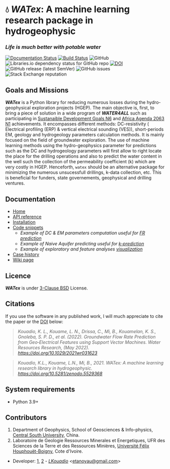 # 💧 _WATex_: A machine learning research package in hydrogeophysic

### *Life is much better with potable water*

 [![Documentation Status](https://readthedocs.org/projects/watex/badge/?version=latest)](https://watex.readthedocs.io/en/latest/?badge=latest)
 [![Build Status](https://travis-ci.com/WEgeophysics/watex.svg?branch=master)](https://travis-ci.com/WEgeophysics/watex)
 ![GitHub](https://img.shields.io/github/license/WEgeophysics/watex?color=blue&label=Licence&style=flat-square)
  ![Libraries.io dependency status for GitHub repo](https://img.shields.io/librariesio/github/WEgeophysics/watex?logo=appveyor) [![DOI](https://zenodo.org/badge/DOI/10.5281/zenodo.6657013.svg)](https://doi.org/10.5281/zenodo.6657013)
  ![GitHub release (latest SemVer)](https://img.shields.io/github/v/release/WEgeophysics/watex?logo=python)
  ![GitHub issues](https://img.shields.io/github/issues/WEgeophysics/watex) ![Stack Exchange reputation](https://img.shields.io/stackexchange/stackoverflow/r/1)


##  Goals and Missions 

**_WATex_** is a Python  library for reducing numerous losses during the hydro-geophysical exploration projects (HGEP).
  The main objective is, first, to bring a piece of solution in a wide program of  **_WATER4ALL_** such 
   as participating in [Sustanaible Development Goals N6](https://www.un.org/sustainabledevelopment/development-agenda/) and [Africa Agenda 2063 N1](https://au.int/en/agenda2063/flagship-projects#)  achievements.
   It encompasses different methods: DC-resistivity ( Electrical profiling (ERP) & vertical electrical sounding (VES)), short-periods EM, geology and hydrogeology parameters calculation methods. 
   It is mainly focused on the field of groundwater exploration. The use of machine learning methods using the hydro-geophysics parameter for predictions 
   such as the DC and hydrogeology parameters will first allow to right locate the place for the
   drilling operations and also to predict the water content in the well such the collection of the permeability coefficient (k) which are very costly in HGEP. Henceforth, `watex` should be an alternative package for minimizing  the numerous unsucessfull drillings, k-data collection, etc. This is beneficial for funders, state governements, geophysical and drilling ventures. 
 

## Documentation 

* [Home](https://watex.readthedocs.io/en/latest/)
* [API reference](https://watex.readthedocs.io/en/latest/api_references.html)
* [Installation](https://watex.readthedocs.io/en/latest/installation.html)
* [Code snippets](https://watex.readthedocs.io/en/latest/demo/tutorials.html)
  * *Example of DC & EM parameters computation useful for [FR prediction](https://github.com/WEgeophysics/watex/blob/master/docs/source/demo/edemo.ipynb)*
  * *Example of Naive Aquifer predicting useful for [k-prediction](https://github.com/WEgeophysics/watex/blob/master/docs/source/demo/hdemo.ipynb)*
  * *Example of exploratory and feature analyses [visualization](https://github.com/WEgeophysics/watex/blob/master/docs/source/demo/qdemo.ipynb)*
* [Case history](https://agupubs.onlinelibrary.wiley.com/doi/epdf/10.1029/2021WR031623)
* [Wiki page](https://github.com/WEgeophysics/watex/wiki) 

         
## Licence 

**_WATex_** is under [3-Clause BSD](https://opensource.org/licenses/BSD-3-Clause) License.


## Citations


If you use the software in any published work, I will much appreciate to cite the paper or the [DOI](https://doi.org/10.5281/zenodo.5529368) below:

> *Kouadio, K. L., Kouame, L. N., Drissa, C., Mi, B., Kouamelan, K. S., Gnoleba, S. P. D., et al. (2022). Groundwater Flow Rate Prediction from Geo‐Electrical Features using Support Vector Machines. Water Resources Research, (May 2022). https://doi.org/10.1029/2021wr031623*

> *Kouadio, K.L., Kouame, L.N., Mi, B., 2021. WATex: A machine learning research library in hydrogeophysic. https://doi.org/10.5281/zenodo.5529368*


## System requirements
* Python 3.9+ 

## Contributors
  
1. Department of Geophysics, School of Geosciences & Info-physics, [Central South University](https://en.csu.edu.cn/), China.
2. Laboratoire de Geologie Ressources Minerales et Energetiques, UFR des Sciences de la Terre et des Ressources Minières, [Université Félix Houphouët-Boigny]( https://www.univ-fhb.edu.ci/index.php/ufr-strm/), Cote d'Ivoire.

* Developer: [1](https://en.csu.edu.cn/), [2](https://www.univ-fhb.edu.ci/index.php/ufr-strm/) - [_LKouadio_](etanoyau@gmail.com) <<etanoyau@gmail.com>>


